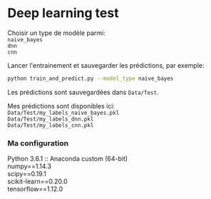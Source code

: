 # Deep learning test
Choisir un type de modèle parmi:  
`naive_bayes`  
`dnn`  
`cnn`  

Lancer l'entrainement et sauvegarder les prédictions, par exemple:
~~~bash
python train_and_predict.py --model_type naive_bayes
~~~

Les prédictions sont sauvegardées dans `Data/Test`.

Mes prédictions sont disponibles ici:  
`Data/Test/my_labels_naive_bayes.pkl`  
`Data/Test/my_labels_dnn.pkl`  
`Data/Test/my_labels_cnn.pkl`  


### Ma configuration
Python 3.6.1 :: Anaconda custom (64-bit)  
numpy==1.14.3  
scipy==0.19.1  
scikit-learn==0.20.0  
tensorflow==1.12.0  
